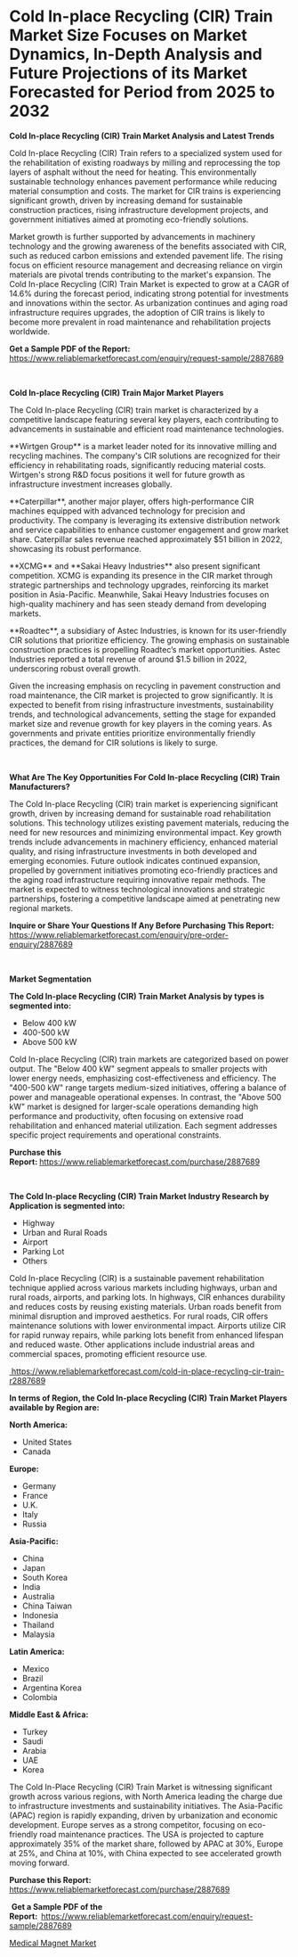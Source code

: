 <p><h1>Cold In-place Recycling (CIR) Train Market Size Focuses on Market Dynamics, In-Depth Analysis and Future Projections of its Market Forecasted for Period from 2025 to 2032</h1></p><p><strong>Cold In-place Recycling (CIR) Train Market Analysis and Latest Trends</strong></p>
<p><p>Cold In-place Recycling (CIR) Train refers to a specialized system used for the rehabilitation of existing roadways by milling and reprocessing the top layers of asphalt without the need for heating. This environmentally sustainable technology enhances pavement performance while reducing material consumption and costs. The market for CIR trains is experiencing significant growth, driven by increasing demand for sustainable construction practices, rising infrastructure development projects, and government initiatives aimed at promoting eco-friendly solutions.</p><p>Market growth is further supported by advancements in machinery technology and the growing awareness of the benefits associated with CIR, such as reduced carbon emissions and extended pavement life. The rising focus on efficient resource management and decreasing reliance on virgin materials are pivotal trends contributing to the market's expansion. The Cold In-place Recycling (CIR) Train Market is expected to grow at a CAGR of 14.6% during the forecast period, indicating strong potential for investments and innovations within the sector. As urbanization continues and aging road infrastructure requires upgrades, the adoption of CIR trains is likely to become more prevalent in road maintenance and rehabilitation projects worldwide.</p></p>
<p><strong>Get a Sample PDF of the Report:&nbsp;</strong> <a href="https://www.reliablemarketforecast.com/enquiry/request-sample/2887689?utm_campaign=3361&utm_medium=2&utm_source=Github&utm_content=ia&utm_term=14032025&utm_id=cold-in-place-recycling-cir-train">https://www.reliablemarketforecast.com/enquiry/request-sample/2887689</a></p>
<p>&nbsp;</p>
<p><strong>Cold In-place Recycling (CIR) Train Major Market Players</strong></p>
<p><p>The Cold In-place Recycling (CIR) train market is characterized by a competitive landscape featuring several key players, each contributing to advancements in sustainable and efficient road maintenance technologies.</p><p>**Wirtgen Group** is a market leader noted for its innovative milling and recycling machines. The company's CIR solutions are recognized for their efficiency in rehabilitating roads, significantly reducing material costs. Wirtgen's strong R&D focus positions it well for future growth as infrastructure investment increases globally.</p><p>**Caterpillar**, another major player, offers high-performance CIR machines equipped with advanced technology for precision and productivity. The company is leveraging its extensive distribution network and service capabilities to enhance customer engagement and grow market share. Caterpillar sales revenue reached approximately $51 billion in 2022, showcasing its robust performance.</p><p>**XCMG** and **Sakai Heavy Industries** also present significant competition. XCMG is expanding its presence in the CIR market through strategic partnerships and technology upgrades, reinforcing its market position in Asia-Pacific. Meanwhile, Sakai Heavy Industries focuses on high-quality machinery and has seen steady demand from developing markets.</p><p>**Roadtec**, a subsidiary of Astec Industries, is known for its user-friendly CIR solutions that prioritize efficiency. The growing emphasis on sustainable construction practices is propelling Roadtec’s market opportunities. Astec Industries reported a total revenue of around $1.5 billion in 2022, underscoring robust overall growth.</p><p>Given the increasing emphasis on recycling in pavement construction and road maintenance, the CIR market is projected to grow significantly. It is expected to benefit from rising infrastructure investments, sustainability trends, and technological advancements, setting the stage for expanded market size and revenue growth for key players in the coming years. As governments and private entities prioritize environmentally friendly practices, the demand for CIR solutions is likely to surge.</p></p>
<p>&nbsp;</p>
<p><strong>What Are The Key Opportunities For Cold In-place Recycling (CIR) Train Manufacturers?</strong></p>
<p><p>The Cold In-place Recycling (CIR) train market is experiencing significant growth, driven by increasing demand for sustainable road rehabilitation solutions. This technology utilizes existing pavement materials, reducing the need for new resources and minimizing environmental impact. Key growth trends include advancements in machinery efficiency, enhanced material quality, and rising infrastructure investments in both developed and emerging economies. Future outlook indicates continued expansion, propelled by government initiatives promoting eco-friendly practices and the aging road infrastructure requiring innovative repair methods. The market is expected to witness technological innovations and strategic partnerships, fostering a competitive landscape aimed at penetrating new regional markets.</p></p>
<p><strong>Inquire or Share Your Questions If Any Before Purchasing This Report:</strong> <a href="https://www.reliablemarketforecast.com/enquiry/pre-order-enquiry/2887689?utm_campaign=3361&utm_medium=2&utm_source=Github&utm_content=ia&utm_term=14032025&utm_id=cold-in-place-recycling-cir-train">https://www.reliablemarketforecast.com/enquiry/pre-order-enquiry/2887689</a></p>
<p>&nbsp;</p>
<p><strong>Market Segmentation</strong></p>
<p><strong>The Cold In-place Recycling (CIR) Train Market Analysis by types is segmented into:</strong></p>
<p><ul><li>Below 400 kW</li><li>400-500 kW</li><li>Above 500 kW</li></ul></p>
<p><p>Cold In-place Recycling (CIR) train markets are categorized based on power output. The "Below 400 kW" segment appeals to smaller projects with lower energy needs, emphasizing cost-effectiveness and efficiency. The "400-500 kW" range targets medium-sized initiatives, offering a balance of power and manageable operational expenses. In contrast, the "Above 500 kW" market is designed for larger-scale operations demanding high performance and productivity, often focusing on extensive road rehabilitation and enhanced material utilization. Each segment addresses specific project requirements and operational constraints.</p></p>
<p><strong>Purchase this Report:&nbsp;</strong><a href="https://www.reliablemarketforecast.com/purchase/2887689?utm_campaign=3361&utm_medium=2&utm_source=Github&utm_content=ia&utm_term=14032025&utm_id=cold-in-place-recycling-cir-train">https://www.reliablemarketforecast.com/purchase/2887689</a></p>
<p>&nbsp;</p>
<p><strong>The Cold In-place Recycling (CIR) Train Market Industry Research by Application is segmented into:</strong></p>
<p><ul><li>Highway</li><li>Urban and Rural Roads</li><li>Airport</li><li>Parking Lot</li><li>Others</li></ul></p>
<p><p>Cold In-place Recycling (CIR) is a sustainable pavement rehabilitation technique applied across various markets including highways, urban and rural roads, airports, and parking lots. In highways, CIR enhances durability and reduces costs by reusing existing materials. Urban roads benefit from minimal disruption and improved aesthetics. For rural roads, CIR offers maintenance solutions with lower environmental impact. Airports utilize CIR for rapid runway repairs, while parking lots benefit from enhanced lifespan and reduced waste. Other applications include industrial areas and commercial spaces, promoting efficient resource use.</p></p>
<p><a href="https://www.reliablemarketforecast.com/cold-in-place-recycling-cir-train-r2887689?utm_campaign=3361&utm_medium=2&utm_source=Github&utm_content=ia&utm_term=14032025&utm_id=cold-in-place-recycling-cir-train">&nbsp;https://www.reliablemarketforecast.com/cold-in-place-recycling-cir-train-r2887689</a></p>
<p><strong>In terms of Region, the Cold In-place Recycling (CIR) Train Market Players available by Region are:</strong></p>
<p>
    <p> <strong> North America: </strong>
        <ul>
            <li>United States</li>
            <li>Canada</li>
        </ul>
        </p> 
    <p> <strong> Europe: </strong>
        <ul>
            <li>Germany</li>
            <li>France</li>
            <li>U.K.</li>
            <li>Italy</li>
            <li>Russia</li>
        </ul>
        </p> 
    <p> <strong> Asia-Pacific: </strong>
        <ul>
            <li>China</li>
            <li>Japan</li>
            <li>South Korea</li>
            <li>India</li>
            <li>Australia</li>
            <li>China Taiwan</li>
            <li>Indonesia</li>
            <li>Thailand</li>
            <li>Malaysia</li>
        </ul>
        </p> 
    <p> <strong> Latin America: </strong>
        <ul>
            <li>Mexico</li>
            <li>Brazil</li>
            <li>Argentina Korea</li>
            <li>Colombia</li>
        </ul>
        </p> 
    <p> <strong> Middle East & Africa: </strong>
        <ul>
            <li>Turkey</li>
            <li>Saudi</li>
            <li>Arabia</li>
            <li>UAE</li>
            <li>Korea</li>
        </ul>
    </p>
    </p>
<p><p>The Cold In-Place Recycling (CIR) Train Market is witnessing significant growth across various regions, with North America leading the charge due to infrastructure investments and sustainability initiatives. The Asia-Pacific (APAC) region is rapidly expanding, driven by urbanization and economic development. Europe serves as a strong competitor, focusing on eco-friendly road maintenance practices. The USA is projected to capture approximately 35% of the market share, followed by APAC at 30%, Europe at 25%, and China at 10%, with China expected to see accelerated growth moving forward.</p></p>
<p><strong>Purchase this Report: </strong><a href="https://www.reliablemarketforecast.com/purchase/2887689?utm_campaign=3361&utm_medium=2&utm_source=Github&utm_content=ia&utm_term=14032025&utm_id=cold-in-place-recycling-cir-train">https://www.reliablemarketforecast.com/purchase/2887689</a></p>
<p>&nbsp;<strong>Get a Sample PDF of the Report:&nbsp;&nbsp;</strong><a href="https://www.reliablemarketforecast.com/enquiry/request-sample/2887689?utm_campaign=3361&utm_medium=2&utm_source=Github&utm_content=ia&utm_term=14032025&utm_id=cold-in-place-recycling-cir-train">https://www.reliablemarketforecast.com/enquiry/request-sample/2887689</a></p>
<p><strong></strong></p>
<p><p><a href="https://github.com/stickkinkel/Market-Research-Report-List-1/blob/main/medical-magnet-market.md?utm_campaign=3361&utm_medium=2&utm_source=Github&utm_content=ia&utm_term=14032025&utm_id=cold-in-place-recycling-cir-train">Medical Magnet Market</a></p></p>